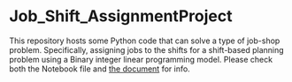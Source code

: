 # Job_Shift_AssignmentProject
This repository hosts some Python code that can solve a type of job-shop problem. Specifically, assigning jobs to the shifts for a shift-based planning problem using a Binary integer linear programming model.
Please check both the Notebook file and [the document](/Job%20Assigner%20Model%20and%20Program%20Explanations.pdf) for info.
